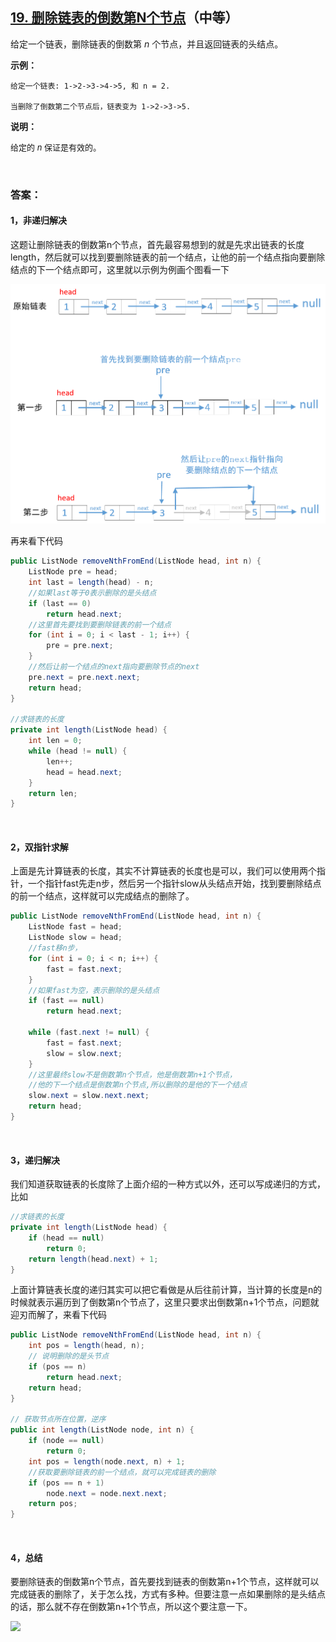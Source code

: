 ## [19. 删除链表的倒数第N个节点](https://leetcode-cn.com/problems/remove-nth-node-from-end-of-list/)（中等）

给定一个链表，删除链表的倒数第 *n* 个节点，并且返回链表的头结点。

**示例：**

```
给定一个链表: 1->2->3->4->5, 和 n = 2.

当删除了倒数第二个节点后，链表变为 1->2->3->5.
```

**说明：**

<font size=2>给定的 *n* 保证是有效的。</font>

<br>

### 答案：

#### 1，非递归解决

这题让删除链表的倒数第n个节点，首先最容易想到的就是先求出链表的长度length，然后就可以找到要删除链表的前一个结点，让他的前一个结点指向要删除结点的下一个结点即可，这里就以示例为例画个图看一下

![](https://raw.githubusercontent.com/sdwwld/algorithms/master/img/leetcode/0019/640.png)

再来看下代码

```java
public ListNode removeNthFromEnd(ListNode head, int n) {
    ListNode pre = head;
    int last = length(head) - n;
    //如果last等于0表示删除的是头结点
    if (last == 0)
        return head.next;
    //这里首先要找到要删除链表的前一个结点
    for (int i = 0; i < last - 1; i++) {
        pre = pre.next;
    }
    //然后让前一个结点的next指向要删除节点的next
    pre.next = pre.next.next;
    return head;
}

//求链表的长度
private int length(ListNode head) {
    int len = 0;
    while (head != null) {
        len++;
        head = head.next;
    }
    return len;
}
```

<br>

#### 2，双指针求解

上面是先计算链表的长度，其实不计算链表的长度也是可以，我们可以使用两个指针，一个指针fast先走n步，然后另一个指针slow从头结点开始，找到要删除结点的前一个结点，这样就可以完成结点的删除了。

```java
public ListNode removeNthFromEnd(ListNode head, int n) {
    ListNode fast = head;
    ListNode slow = head;
    //fast移n步，
    for (int i = 0; i < n; i++) {
        fast = fast.next;
    }
    //如果fast为空，表示删除的是头结点
    if (fast == null)
        return head.next;

    while (fast.next != null) {
        fast = fast.next;
        slow = slow.next;
    }
    //这里最终slow不是倒数第n个节点，他是倒数第n+1个节点，
    //他的下一个结点是倒数第n个节点,所以删除的是他的下一个结点
    slow.next = slow.next.next;
    return head;
}
```

<br>

#### 3，递归解决

我们知道获取链表的长度除了上面介绍的一种方式以外，还可以写成递归的方式，比如

```java
//求链表的长度
private int length(ListNode head) {
    if (head == null)
        return 0;
    return length(head.next) + 1;
}
```

上面计算链表长度的递归其实可以把它看做是从后往前计算，当计算的长度是n的时候就表示遍历到了倒数第n个节点了，这里只要求出倒数第n+1个节点，问题就迎刃而解了，来看下代码

```java
public ListNode removeNthFromEnd(ListNode head, int n) {
    int pos = length(head, n);
    // 说明删除的是头节点
    if (pos == n)
        return head.next;
    return head;
}

// 获取节点所在位置，逆序
public int length(ListNode node, int n) {
    if (node == null)
        return 0;
    int pos = length(node.next, n) + 1;
    //获取要删除链表的前一个结点，就可以完成链表的删除
    if (pos == n + 1)
        node.next = node.next.next;
    return pos;
}
```

<br>

#### 4，总结

要删除链表的倒数第n个节点，首先要找到链表的倒数第n+1个节点，这样就可以完成链表的删除了，关于怎么找，方式有多种。但要注意一点如果删除的是头结点的话，那么就不存在倒数第n+1个节点，所以这个要注意一下。



![](https://img-blog.csdnimg.cn/20200807155236311.png)

